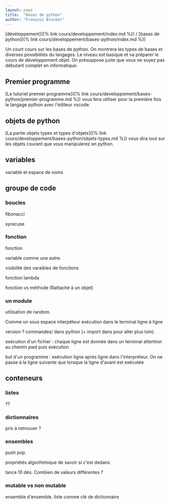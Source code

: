 ```yaml
---
layout: page
title:  "Bases de python"
author: "François Brucker"
---
```


[développement]({% link cours/developpement/index.md %}) / [bases de python]({% link cours/developpement/bases-python/index.md %})

Un court cours sur les bases de python. On montrera les types de bases et diverses possibilités du langages. Le niveau est basique et va préparer le cours de développement objet. On présuppose juste que vous ne soyez pas débutant complet en informatique.

## Premier programme

[Le tutoriel premier programme]({% link cours/developpement/bases-python/premier-programme.md %}) vous fera utiliser pour la première fois le langage python avec l'éditeur vscode.

## objets de python

[La partie objets types et types d'objets]({% link cours/developpement/bases-python/objets-types.md %}) vous dira tout sur les objets courant que vous manipulerez en python.

## variables

variable et espace de noms

## groupe de code

### boucles

fibonacci

syracuse


### fonction

fonction

variable comme une autre.

visibilité des varaibles de fonctions

fonction lambda

fonction vs méthode (Rattaché à un objet)

### un module

utilisation de random.

Comme un sous espace
interpéteur exécution dans le terminal
ligne à ligne

version ? commandes/ dans python (+ import dans pour aller plus loin).

exécution d'un fichier : chaque ligne est donnée dans un terminal
attention au chemin pwd puis exécution

but d'un programme : exécution ligne après ligne dans l'interpréteur. On ne passe à la ligne suivante que lorsque la ligne d'avant est exécutée

## conteneurs

### listes

?? 

### dictionnaires

prix à retrouver ?

### ensembles

push pop.

propriétés algorihtmique de savoir si c'est dedans

lance 10 dés. Combien de valeurs différentes ?

### mutable vs non mutable

ensemble d'ensemble. 
liste comme clé de dictionnaire